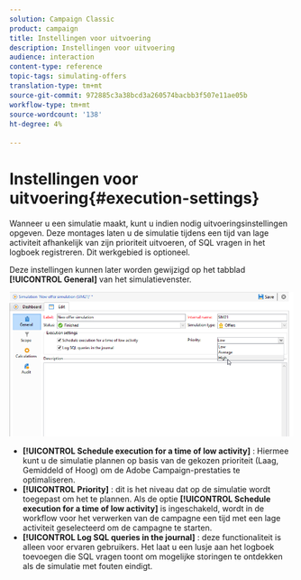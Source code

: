```yaml
---
solution: Campaign Classic
product: campaign
title: Instellingen voor uitvoering
description: Instellingen voor uitvoering
audience: interaction
content-type: reference
topic-tags: simulating-offers
translation-type: tm+mt
source-git-commit: 972885c3a38bcd3a260574bacbb3f507e11ae05b
workflow-type: tm+mt
source-wordcount: '138'
ht-degree: 4%

---
```



# Instellingen voor uitvoering{#execution-settings}

Wanneer u een simulatie maakt, kunt u indien nodig uitvoeringsinstellingen opgeven. Deze montages laten u de simulatie tijdens een tijd van lage activiteit afhankelijk van zijn prioriteit uitvoeren, of SQL vragen in het logboek registreren. Dit werkgebied is optioneel.

Deze instellingen kunnen later worden gewijzigd op het tabblad **[!UICONTROL General]** van het simulatievenster.

![](assets/offer_simulation_008.png)

* **[!UICONTROL Schedule execution for a time of low activity]** : Hiermee kunt u de simulatie plannen op basis van de gekozen prioriteit (Laag, Gemiddeld of Hoog) om de Adobe Campaign-prestaties te optimaliseren.
* **[!UICONTROL Priority]** : dit is het niveau dat op de simulatie wordt toegepast om het te plannen. Als de optie **[!UICONTROL Schedule execution for a time of low activity]** is ingeschakeld, wordt in de workflow voor het verwerken van de campagne een tijd met een lage activiteit geselecteerd om de campagne te starten.
* **[!UICONTROL Log SQL queries in the journal]** : deze functionaliteit is alleen voor ervaren gebruikers. Het laat u een lusje aan het logboek toevoegen die SQL vragen toont om mogelijke storingen te ontdekken als de simulatie met fouten eindigt.

